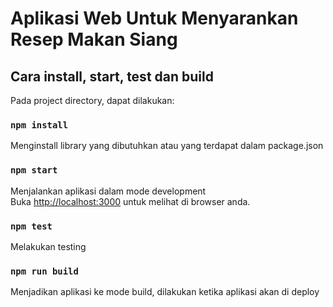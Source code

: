 # Aplikasi Web Untuk Menyarankan Resep Makan Siang

## Cara install, start, test dan build

Pada project directory, dapat dilakukan:

### `npm install`
Menginstall library yang dibutuhkan atau yang terdapat dalam package.json<br />

### `npm start`

Menjalankan aplikasi dalam mode development<br />
Buka [http://localhost:3000](http://localhost:3000) untuk melihat di browser anda.

### `npm test`

Melakukan testing<br />

### `npm run build`

Menjadikan aplikasi ke mode build, dilakukan ketika aplikasi akan di deploy<br />
